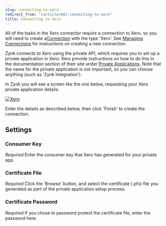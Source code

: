 ```yaml
---
slug: connecting-to-xero
redirect_from: "/article/667-connecting-to-xero"
title: Connecting to Xero
---
```



All of the tasks in the Xero connector require a connection to Xero, so you will need to create a[Connection](49-connections) with the type 'Xero'. See [Managing Connections](56-managing-connections) for instructions on creating a new connection.



Zynk connects to Xero using the private API, which requires you to set up a private application in Xero. Xero provide instructions on how to do this in the documentation section of their site under [Private Applications](https://developer.xero.com/documentation/auth-and-limits/private-applications/). Note that the name for the private application is not important, so you can choose anything (such as 'Zynk Integration').



In Zynk you will see a screen like the one below, requesting your Xero private application details:



[![Xero](http://www.zynk.com/images/v2/xero_connection_1.png)](http://www.zynk.com/images/v2/xero_connection_1.png)



Enter the details as described below, then click 'Finish' to create the connection.

## Settings

### Consumer Key
_Required_
Enter the consumer key that Xero has generated for your private app.

### Certificate File 
_Required_
Click the 'Browse' button, and select the certificate (.pfx) file you generated as part of the private application setup process.

### Certificate Password
_Required_
If you chose to password protect the certificate file, enter the password here.

